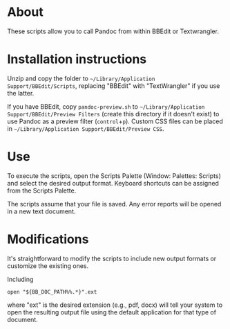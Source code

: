 # About

These scripts allow you to call Pandoc from within BBEdit or Textwrangler.

# Installation instructions

Unzip and copy the folder to `~/Library/Application Support/BBEdit/Scripts`, replacing "BBEdit" with "TextWrangler" if you use the latter. 

If you have BBEdit, copy `pandoc-preview.sh` to `~/Library/Application Support/BBEdit/Preview Filters` (create this directory if it doesn't exist) to use Pandoc as a preview filter (`control`+`p`). Custom CSS files can be placed in `~/Library/Application Support/BBEdit/Preview CSS`.

# Use

To execute the scripts, open the Scripts Palette (Window: Palettes: Scripts) and select the desired output format. Keyboard shortcuts can be assigned from the Scripts Palette.

The scripts assume that your file is saved. Any error reports will be opened in a new text document.

# Modifications

It's straightforward to modify the scripts to include new output formats or customize the existing ones.


Including

```
open "${BB_DOC_PATH%%.*}".ext
```

where "ext" is the desired extension (e.g., pdf, docx) will tell your system to open the resulting output file using the default application for that type of document.
